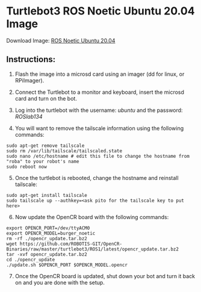 # Turtlebot3 ROS Noetic Ubuntu 20.04 Image


Download Image: [ROS Noetic Ubuntu 20.04](https://drive.google.com/file/d/1EGy9g5gE4kLXJk-oa_l-MDt5miUB33-r/view?usp=sharing)


## Instructions:

  1. Flash the image into a microsd card using an imager (dd for linux, or RPiImager).
  
  2. Connect the Turtlebot to a monitor and keyboard, insert the microsd card and turn on the bot.
  
  3. Log into the turtlebot with the username: *ubuntu* and the password: *ROSlab134*
  
  4. You will want to remove the tailscale information using the following commands:
  
    sudo apt-get remove tailscale
    sudo rm /var/lib/tailscale/tailscaled.state
    sudo nano /etc/hostname # edit this file to change the hostname from "roba" to your robot's name
    sudo reboot now

  5. Once the turtlebot is rebooted, change the hostname and reinstall tailscale:
  
    sudo apt-get install tailscale
    sudo tailscale up --authkey=<ask pito for the tailscale key to put here>
    
  6. Now update the OpenCR board with the following commands:
  
    export OPENCR_PORT=/dev/ttyACM0
    export OPENCR_MODEL=burger_noetic
    rm -rf ./opencr_update.tar.bz2
    wget https://github.com/ROBOTIS-GIT/OpenCR-Binaries/raw/master/turtlebot3/ROS1/latest/opencr_update.tar.bz2 
    tar -xvf opencr_update.tar.bz2 
    cd ./opencr_update
    ./update.sh $OPENCR_PORT $OPENCR_MODEL.opencr
    
  7. Once the OpenCR board is updated, shut down your bot and turn it back on and you are done with the setup.
